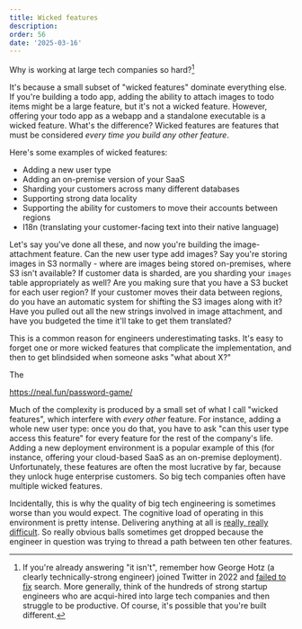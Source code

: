 ```yaml
---
title: Wicked features
description: 
order: 56
date: '2025-03-16'
---
```


Why is working at large tech companies so hard?[^1]

It's because a small subset of "wicked features" dominate everything else. If you're building a todo app, adding the ability to attach images to todo items might be a large feature, but it's not a wicked feature. However, offering your todo app as a webapp and a standalone executable is a wicked feature. What's the difference? Wicked features are features that must be considered _every time you build any other feature_.

Here's some examples of wicked features:

- Adding a new user type
- Adding an on-premise version of your SaaS
- Sharding your customers across many different databases
- Supporting strong data locality
- Supporting the ability for customers to move their accounts between regions
- I18n (translating your customer-facing text into their native language)

Let's say you've done all these, and now you're building the image-attachment feature. Can the new user type add images? Say you're storing images in S3 normally - where are images being stored on-premises, where S3 isn't available? If customer data is sharded, are you sharding your `images` table appropriately as well? Are you making sure that you have a S3 bucket for each user region? If your customer moves their data between regions, do you have an automatic system for shifting the S3 images along with it? Have you pulled out all the new strings involved in image attachment, and have you budgeted the time it'll take to get them translated?

This is a common reason for engineers underestimating tasks. It's easy to forget one or more wicked features that complicate the implementation, and then to get blindsided when someone asks "what about X?"

[^1]: If you're already answering "it isn't", remember how George Hotz (a clearly technically-strong engineer) joined Twitter in 2022 and [failed to fix](https://news.ycombinator.com/item?id=33723257) search. More generally, think of the hundreds of strong startup engineers who are acqui-hired into large tech companies and then struggle to be productive. Of course, it's possible that you're built different.

The 

https://neal.fun/password-game/

Much of the complexity is produced by a small set of what I call "wicked features", which interfere with _every other_ feature. For instance, adding a whole new user type: once you do that, you have to ask "can this user type access this feature" for every feature for the rest of the company's life. Adding a new deployment environment is a popular example of this (for instance, offering your cloud-based SaaS as an on-premise deployment). Unfortunately, these features are often the most lucrative by far, because they unlock huge enterprise customers. So big tech companies often have multiple wicked features.

Incidentally, this is why the quality of big tech engineering is sometimes worse than you would expect. The cognitive load of operating in this environment is pretty intense. Delivering anything at all is [really, really difficult](/how-to-ship). So really obvious balls sometimes get dropped because the engineer in question was trying to thread a path between ten other features.